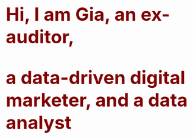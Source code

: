 <html>
<head>
	<link href="https://fonts.googleapis.com/css?family=Georgia:400,700" rel="stylesheet">
	<title>My Website</title>
	<style>
		body {
			margin: 0;
			padding: 0;
		}
		.container {
			display: flex;
			align-items: center;
			height: 60vh;
		}
		.title {
			margin-left: 20px;
			font-size: 48px;
			color: maroon;
		}
		{
		font-family: 'Georgia', sans-serif;
		}
	</style>
</head>
<body>
	<div class="container">
		<h1 class="title">Hi, I am Gia, an ex-auditor,<p>a data-driven digital marketer, and a data analyst</p> </h1>
	</div>
</body>
</html>

